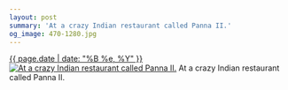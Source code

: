 ```yaml
---
layout: post
summary: 'At a crazy Indian restaurant called Panna II.'
og_image: 470-1280.jpg
---
```


<p>
  <time><a href="/470">{{ page.date | date: "%B %e, %Y" }}</a></time>
  <a href="/470"><img src="{{ site.assets_url }}/470-640.jpg" srcset="{{ site.assets_url }}/470-1280.jpg 1280w, {{ site.assets_url }}/470-960.jpg 960w, {{ site.assets_url }}/470-640.jpg 640w, {{ site.assets_url }}/470-320.jpg 320w" sizes="(min-width: 700px) 50vw, calc(100vw - 2rem)" alt="At a crazy Indian restaurant called Panna II." /></a>
  <span>At a crazy Indian restaurant called Panna II.</span>
</p>
